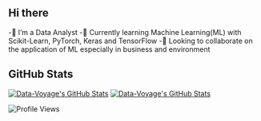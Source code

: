 

<!--
**Data-Voyage/Data-Voyage** is a ✨ _special_ ✨ repository because its `README.md` (this file) appears on your GitHub profile.

Here are some ideas to get you started:

🔭 I’m a Data Analyst
🌱 I’m currently learning Machine Learning(ML) with Scikit-Learn, Keras and TensorFlow
👯 I’m looking to collaborate on the application of ML especially in business and environment
🤔 I’m looking for help with ...
💬 Ask me about ...
📫 How to reach me: ...
😄 Pronouns: He/him
- 
-->
## Hi there
-🔭 I’m a Data Analyst
-🌱 Currently learning Machine Learning(ML) with Scikit-Learn, PyTorch, Keras and TensorFlow 
-👯 Looking to collaborate on the application of ML especially in business and environment

## GitHub Stats

[![Data-Voyage's GitHub Stats](https://github-readme-stats.vercel.app/api?username=Data-Voyage&theme=catppuccin_latte&show_icons=true&include_all_commits=true)](https://github.com/Data-Voyage#gh-light-mode-only)
[![Data-Voyage's GitHub Stats](https://github-readme-stats.vercel.app/api?username=Data-Voyage&theme=catppuccin_mocha&show_icons=true&include_all_commits=true)](https://github.com/Data-Voyage#gh-dark-mode-only)

![Profile Views](https://komarev.com/ghpvc/?username=Data-Voyage&style=for-the-badge)
